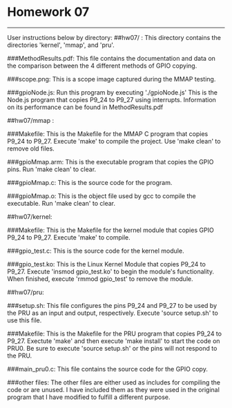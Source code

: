 # Homework 07
***************************************************************************************************************
User instructions below by directory:
##hw07/ :
This directory contains the directories 'kernel', 'mmap', and 'pru'.

###MethodResults.pdf:
This file contains the documentation and data on the comparison between the 4 different methods of GPIO copying.

###scope.png:
This is a scope image captured during the MMAP testing.

###gpioNode.js:
Run this program by executing './gpioNode.js'
This is the Node.js program that copies P9_24 to P9_27 using interrupts. Information on its performance can be found in MethodResults.pdf


##hw07/mmap :

###Makefile:
This is the Makefile for the MMAP C program that copies P9_24 to P9_27. Execute 'make' to compile the project. Use 'make clean' to remove old files.

###gpioMmap.arm:
This is the executable program that copies the GPIO pins. Run 'make clean' to clear.

###gpioMmap.c:
This is the source code for the program.

###gpioMmap.o:
This is the object file used by gcc to compile the executable. Run 'make clean' to clear.


##hw07/kernel:

###Makefile:
This is the Makefile for the kernel module that copies GPIO P9_24 to P9_27. Execute 'make' to compile.

###gpio_test.c:
This is the source code for the kernel module.

###gpio_test.ko:
This is the Linux Kernel Module that copies P9_24 to P9_27. Execute 'insmod gpio_test.ko' to begin the module's functionality. When finished, execute 'rmmod gpio_test' to remove the module.


##hw07/pru:

###setup.sh:
This file configures the pins P9_24 and P9_27 to be used by the PRU as an input and output, respectively. Execute 'source setup.sh' to use this file.

###Makefile:
This is the Makefile for the PRU program that copies P9_24 to P9_27. Exectute 'make' and then execute 'make install' to start the code on PRU0. Be sure to execute 'source setup.sh' or the pins will not respond to the PRU.

###main_pru0.c:
This file contains the source code for the GPIO copy.

###other files:
The other files are either used as includes for compiling the code or are unused. I have included them as they were used in the original program that I have modified to fulfill a different purpose.